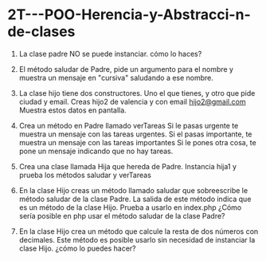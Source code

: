 # 2T---POO-Herencia-y-Abstracci-n-de-clases


1. La clase padre NO se puede instanciar.
cómo lo haces?

2. El método saludar de Padre, pide un argumento para el nombre y muestra un mensaje en "cursiva" saludando a ese nombre.

3. La clase hijo tiene dos constructores. Uno el que tienes, y otro que pide ciudad y email.
Creas hijo2 de valencia y con email hijo2@gmail.com
Muestra estos datos en pantalla.

4. Crea un método en Padre llamado verTareas
Si le pasas urgente te muestra un mensaje con las tareas urgentes.
Si el pasas importante, te muestra un mensaje con las tareas importantes
Si le pones otra cosa, te pone un mensaje indicando que no hay tareas.

5. Crea una clase llamada Hija que hereda de Padre.
Instancia hija1 y prueba los métodos saludar y verTareas

6. En la clase Hijo creas un método llamado saludar que sobreescribe le método saludar de la clase Padre. La salida de este método indica que es un método de la clase Hijo.
Prueba a usarlo en index.php
¿Cómo sería posible en php usar el método saludar de la clase Padre?

7. En la clase Hijo crea un método que calcule la resta de dos números con decimales. Este método es posible usarlo sin necesidad de instanciar la clase Hijo. ¿cómo lo puedes hacer?
